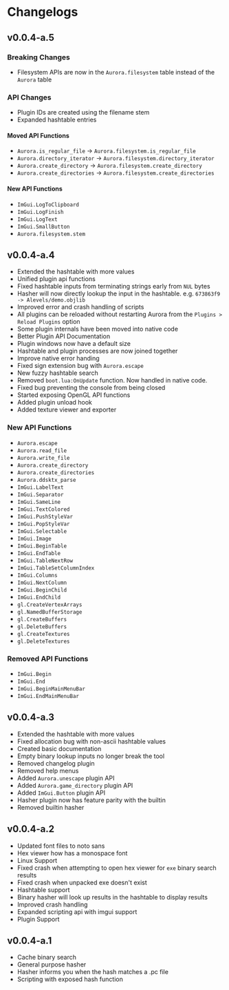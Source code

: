 
# Changelogs
## v0.0.4-a.5
### Breaking Changes
* Filesystem APIs are now in the `Aurora.filesystem` table instead of the `Aurora` table

### API Changes
* Plugin IDs are created using the filename stem
* Expanded hashtable entries

#### Moved API Functions
* `Aurora.is_regular_file` -> `Aurora.filesystem.is_regular_file`
* `Aurora.directory_iterator` -> `Aurora.filesystem.directory_iterator`
* `Aurora.create_directory` -> `Aurora.filesystem.create_directory`
* `Aurora.create_directories` -> `Aurora.filesystem.create_directories`

#### New API Functions
* `ImGui.LogToClipboard`
* `ImGui.LogFinish`
* `ImGui.LogText`
* `ImGui.SmallButton`
* `Aurora.filesystem.stem`

## v0.0.4-a.4
* Extended the hashtable with more values
* Unified plugin api functions
* Fixed hashtable inputs from terminating strings early from `NUL` bytes
* Hasher will now directly lookup the input in the hashtable. e.g. `673863f9 -> Alevels/demo.objlib`
* Improved error and crash handling of scripts
* All plugins can be reloaded without restarting Aurora from the `Plugins > Reload Plugins` option
* Some plugin internals have been moved into native code
* Better Plugin API Documentation
* Plugin windows now have a default size
* Hashtable and plugin processes are now joined together
* Improve native error handing
* Fixed sign extension bug with `Aurora.escape`
* New fuzzy hashtable search
* Removed `boot.lua:OnUpdate` function. Now handled in native code.
* Fixed bug preventing the console from being closed
* Started exposing OpenGL API functions
* Added plugin unload hook
* Added texture viewer and exporter

### New API Functions
* `Aurora.escape`
* `Aurora.read_file`
* `Aurora.write_file`
* `Aurora.create_directory`
* `Aurora.create_directories`
* `Aurora.ddsktx_parse`
* `ImGui.LabelText`
* `ImGui.Separator`
* `ImGui.SameLine`
* `ImGui.TextColored`
* `ImGui.PushStyleVar`
* `ImGui.PopStyleVar`
* `ImGui.Selectable`
* `ImGui.Image`
* `ImGui.BeginTable`
* `ImGui.EndTable`
* `ImGui.TableNextRow`
* `ImGui.TableSetColumnIndex`
* `ImGui.Columns`
* `ImGui.NextColumn`
* `ImGui.BeginChild`
* `ImGui.EndChild`
* `gl.CreateVertexArrays`
* `gl.NamedBufferStorage`
* `gl.CreateBuffers`
* `gl.DeleteBuffers`
* `gl.CreateTextures`
* `gl.DeleteTextures`

### Removed API Functions
* `ImGui.Begin`
* `ImGui.End`
* `ImGui.BeginMainMenuBar`
* `ImGui.EndMainMenuBar`

## v0.0.4-a.3
* Extended the hashtable with more values
* Fixed allocation bug with non-ascii hashtable values
* Created basic documentation
* Empty binary lookup inputs no longer break the tool
* Removed changelog plugin
* Removed help menus
* Added `Aurora.unescape` plugin API
* Added `Aurora.game_directory` plugin API
* Added `ImGui.Button` plugin API
* Hasher plugin now has feature parity with the builtin
* Removed builtin hasher

## v0.0.4-a.2
* Updated font files to noto sans
* Hex viewer how has a monospace font
* Linux Support
* Fixed crash when attempting to open hex viewer for `exe` binary search results
* Fixed crash when unpacked exe doesn't exist
* Hashtable support
* Binary hasher will look up results in the hashtable to display results
* Improved crash handling
* Expanded scripting api with imgui support
* Plugin Support

## v0.0.4-a.1
* Cache binary search
* General purpose hasher
* Hasher informs you when the hash matches a .pc file
* Scripting with exposed hash function